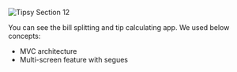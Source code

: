 ![Tipsy Section 12](Documentation/tipsy-section-12.gif)

You can see the bill splitting and tip calculating app. We used below concepts:

- MVC architecture
- Multi-screen feature with segues
